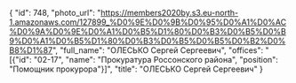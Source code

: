 {
    "id": 748,
    "photo_url": "https://members2020by.s3.eu-north-1.amazonaws.com/127899_%D0%9E%D0%9B%D0%95%D0%A1%D0%AC%D0%9A%D0%9E%D0%A1%D0%B5%D1%80%D0%B3%D0%B5%D0%B9%D0%A1%D0%B5%D1%80%D0%B3%D0%B5%D0%B5%D0%B2%D0%B8%D1%87",
    "full_name": "ОЛЕСЬКО Сергей Сергеевич",
    "offices": "[{\"id\": \"02-17\", \"name\": \"Прокуратура Россонского района\", \"position\": \"Помощник прокурора\"}]",
    "title": "ОЛЕСЬКО Сергей Сергеевич"
}